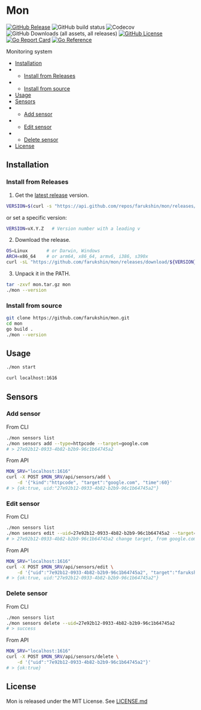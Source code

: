 # Mon

[![GitHub Release](https://img.shields.io/github/v/release/farukshin/mon)](https://github.com/farukshin/mon/releases)
![GitHub build status](https://github.com/farukshin/mon/actions/workflows/mon.yml/badge.svg)
![Codecov](https://img.shields.io/codecov/c/github/farukshin/mon)
![GitHub Downloads (all assets, all releases)](https://img.shields.io/github/downloads/farukshin/mon/total?color=green)
[![GitHub License](https://img.shields.io/github/license/farukshin/mon)](https://github.com/farukshin/mon/blob/main/LICENSE.md)
[![Go Report Card](https://goreportcard.com/badge/github.com/farukshin/mon)](https://goreportcard.com/report/github.com/farukshin/mon)
[![Go Reference](https://pkg.go.dev/badge/github.com/farukshin/mon.svg)](https://pkg.go.dev/github.com/farukshin/mon)


Monitoring system

* [Installation](#Installation)
* * [Install from Releases](#InstallationFromReleases)
* * [Install from source](#InstallationFromSource)
* [Usage](#Usage)
* [Sensors](#Sensors)
* * [Add sensor](#AddSensor)
* * [Edit sensor](#EditSensor)
* * [Delete sensor](#DeleteSensor)
* [License](#License)


<a name="Installation"></a> 

## Installation

<a name="InstallationFromReleases"></a> 

### Install from Releases

1. Get the [latest release](https://github.com/farukshin/mon/releases) version.

``` bash
VERSION=$(curl -s "https://api.github.com/repos/farukshin/mon/releases/latest" | jq -r '.tag_name')
```
or set a specific version:

``` bash
VERSION=vX.Y.Z   # Version number with a leading v
```

2. Download the release.

``` bash
OS=Linux       # or Darwin, Windows
ARCH=x86_64    # or arm64, x86_64, armv6, i386, s390x
curl -sL "https://github.com/farukshin/mon/releases/download/${VERSION}/mon_${OS}_${ARCH}.tar.gz" > mon.tar.gz
```

3. Unpack it in the PATH.

``` bash
tar -zxvf mon.tar.gz mon
./mon --version
```

<a name="InstallationFromSource"></a> 

### Install from source

``` bash
git clone https://github.com/farukshin/mon.git
cd mon
go build .
./mon --version
```

<a name="Usage"></a> 

## Usage

``` bash
./mon start
```

``` bash
curl localhost:1616
```

<a name="Sensors"></a> 

## Sensors

<a name="AddSensor"></a> 

### Add sensor

From CLI

``` bash
./mon sensors list
./mon sensors add --type=httpcode --target=google.com
# > 27e92b12-0933-4b82-b2b9-96c1b64745a2
```

From API

``` bash
MON_SRV="localhost:1616"
curl -X POST $MON_SRV/api/sensors/add \
    -d '{"kind":"httpcode", "target":"google.com", "time":60}'
# > {ok:true, uid:"27e92b12-0933-4b82-b2b9-96c1b64745a2"}
```

<a name="EditSensor"></a> 

### Edit sensor

From CLI

``` bash
./mon sensors list
./mon sensors edit --uid=27e92b12-0933-4b82-b2b9-96c1b64745a2 --target=farukshin.com
# > 27e92b12-0933-4b82-b2b9-96c1b64745a2 change target, from google.com, to farukshin.com
```
From API

``` bash
MON_SRV="localhost:1616"
curl -X POST $MON_SRV/api/sensors/edit \
    -d '{"uid":"7e92b12-0933-4b82-b2b9-96c1b64745a2", "target":"farukshin.com"}'
# > {ok:true, uid:"27e92b12-0933-4b82-b2b9-96c1b64745a2"}
```


<a name="DeleteSensor"></a> 

### Delete sensor

From CLI

``` bash
./mon sensors list
./mon sensors delete --uid=27e92b12-0933-4b82-b2b9-96c1b64745a2
# > success
```

From API

``` bash
MON_SRV="localhost:1616"
curl -X POST $MON_SRV/api/sensors/delete \
    -d '{"uid":"7e92b12-0933-4b82-b2b9-96c1b64745a2"}'
# > {ok:true}
```

<a name="License"></a> 

## License

Mon is released under the MIT License. See [LICENSE.md](https://github.com/farukshin/mon/blob/main/LICENSE.md)

